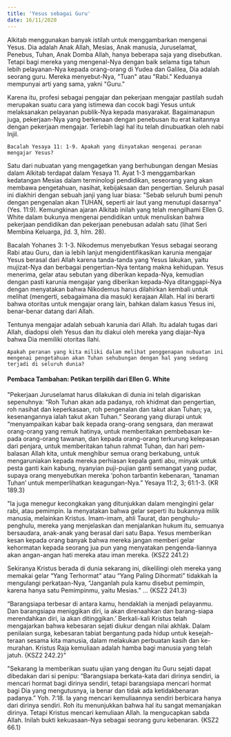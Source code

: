 ```yaml
---
title: 'Yesus sebagai Guru'
date: 16/11/2020
---
```


Alkitab menggunakan banyak istilah untuk menggambarkan mengenai Yesus. Dia adalah Anak Allah, Mesias, Anak manusia, Juruselamat, Penebus, Tuhan, Anak Domba Allah, hanya beberapa saja yang disebutkan. Tetapi bagi mereka yang mengenal-Nya dengan baik selama tiga tahun lebih pelayanan-Nya kepada orang-orang di Yudea dan Galilea, Dia adalah seorang guru. Mereka menyebut-Nya, "Tuan" atau "Rabi." Keduanya mempunyai arti yang sama, yakni "Guru."

Karena itu, profesi sebagai pengajar dan pekerjaan mengajar pastilah sudah merupakan suatu cara yang istimewa dan cocok bagi Yesus untuk melaksanakan pelayanan publik-Nya kepada masyarakat. Bagaimanapun juga, pekerjaan-Nya yang berkenaan dengan penebusan itu erat kaitannya dengan pekerjaan mengajar. Terlebih lagi hal itu telah dinubuatkan oleh nabi Injil.

`Bacalah Yesaya 11: 1-9. Apakah yang dinyatakan mengenai peranan mengajar Yesus?`

Satu dari nubuatan yang mengagetkan yang berhubungan dengan Mesias dalam Alkitab terdapat dalam Yesaya 11. Ayat 1-3 menggambarkan kedatangan Mesias dalam terminologi pendidikan, seseorang yang akan membawa pengetahuan, nasihat, kebijaksaan dan pengertian. Seluruh pasal ini diakhiri dengan sebuah janji yang luar biasa: "Sebab seluruh bumi penuh dengan pengenalan akan TUHAN, seperti air laut yang menutupi dasarnya" (Yes. 11:9). Kemungkinan ajaran Alkitab inilah yang telah mengilhami Ellen G. White dalam bukunya mengenai pendidikan untuk menuliskan bahwa pekerjaan pendidikan dan pekerjaan penebusan adalah satu (lihat Seri Membina Keluarga, jld. 3, hlm. 28).

Bacalah Yohanes 3: 1-3. Nikodemus menyebutkan Yesus sebagai seorang Rabi atau Guru, dan ia lebih lanjut mengidentifikasikan karunia mengajar Yesus berasal dari Allah karena tanda-tanda yang Yesus lakukan, yaitu mujizat-Nya dan berbagai pengertian-Nya tentang makna kehidupan. Yesus menerima, gelar atau sebutan yang diberikan kepada-Nya, kemudian dengan pasti karunia mengajar yang diberikan kepada-Nya ditanggapi-Nya dengan menyatakan bahwa Nikodemus harus dilahirkan kembali untuk melihat (mengerti, sebagaimana dia masuk) kerajaan Allah. Hal ini berarti bahwa otoritas untuk mengajar orang lain, bahkan dalam kasus Yesus ini, benar-benar datang dari Allah.

Tentunya mengajar adalah sebuah karunia dari Allah. Itu adalah tugas dari Allah, diadopsi oleh Yesus dan itu diakui oleh mereka yang diajar-Nya bahwa Dia memiliki otoritas Ilahi.

`Apakah peranan yang kita miliki dalam melihat penggenapan nubuatan ini mengenai pengetahuan akan Tuhan sehubungan dengan hal yang sedang terjadi di seluruh dunia?`

#### Pembaca Tambahan: Petikan terpilih dari Ellen G. White

"Pekerjaan Juruselamat harus dilakukan di dunia ini telah digariskan sepenuhnya: “Roh Tuhan akan ada padanya, roh khidmat dan pengertian, roh nasihat dan keperkasaan, roh pengenalan dan takut akan Tuhan; ya, kesenangannya ialah takut akan Tuhan.” Seorang yang diurapi untuk “menyampaikan kabar baik kepada orang-orang sengsara, dan merawat orang-orang yang remuk hatinya, untuk memberitakan pembebasan ke-pada orang-orang tawanan, dan kepada orang-orang terkurung kelepasan dari penjara, untuk memberitakan tahun rahmat Tuhan, dan hari pem-balasan Allah kita, untuk menghibur semua orang berkabung, untuk mengaruniakan kepada mereka perhiasan kepala ganti abu, minyak untuk pesta ganti kain kabung, nyanyian puji-pujian ganti semangat yang pudar, supaya orang menyebutkan mereka ‘pohon tarbantin kebenaran, ‘tanaman Tuhan’ untuk memperlihatkan keagungan-Nya.” Yesaya 11:2, 3; 61:1-3. {KR 189.3}

"Ia juga menegur kecongkakan yang ditunjukkan dalam mengingini gelar rabi, atau pemimpin. Ia menyatakan bahwa gelar seperti itu bukannya milik manusia, melainkan Kristus. Imam-imam, ahli Taurat, dan penghulu-penghulu, mereka yang menjelaskan dan menjalankan hukum itu, semuanya bersaudara, anak-anak yang berasal dari satu Bapa. Yesus memberikan kesan kepada orang banyak bahwa mereka jangan memberi gelar kehormatan kepada seorang jua pun yang menyatakan pengenda-liannya akan angan-angan hati mereka atau iman mereka. {KSZ2 241.2}

Sekiranya Kristus berada di dunia sekarang ini, dikelilingi oleh mereka yang memakai gelar “Yang Terhormat” atau “Yang Paling Dihormati” tidakkah Ia mengulangi perkataan-Nya, “Janganlah pula kamu disebut pemimpin, karena hanya satu Pemimpinmu, yaitu Mesias.” ... {KSZ2 241.3}

“Barangsiapa terbesar di antara kamu, hendaklah ia menjadi pelayanmu. Dan barangsiapa meniggikan diri, ia akan direnaahkan dan barang-siapa merendahkan diri, ia akan ditinggikan.’ Berkali-kali Kristus telah mengajarkan bahwa kebesaran sejati diukur dengan nilai akhlak. Dalam penilaian surga, kebesaran tabiat bergantung pada hidup untuk kesejah-teraan sesama kita manusia, dalam melakukan perbuatan kasih dan ke-murahan. Kristus Raja kemuliaan adalah hamba bagi manusia yang telah jatuh. {KSZ2 242.2}"

"Sekarang la memberikan suatu ujian yang dengan itu Guru sejati dapat dibedakan dari si penipu: “Barangsiapa berkata-kata dari dirinya sendiri, ia mencari hormat bagi dirinya sendiri, tetapi barangsiapa mencari hormat bagi Dia yang mengutusnya, ia benar dan tidak ada ketidakbenaran padanya.” Yoh. 7:18. Ia yang mencari kemuliaannya sendiri berbicara hanya dari dirinya sendiri. Roh itu menunjukkan bahwa hal itu sangat memanjakan dirinya. Tetapi Kristus mencari kemuliaan Allah. Ia mengucapkan sabda Allah. Inilah bukti kekuasaan-Nya sebagai seorang guru kebenaran. {KSZ2 66.1}